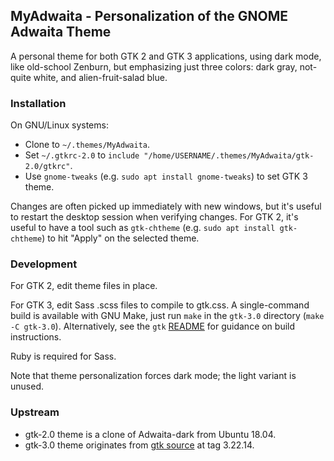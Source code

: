 ## MyAdwaita - Personalization of the GNOME Adwaita Theme

A personal theme for both GTK 2 and GTK 3 applications, using dark mode, like
old-school Zenburn, but emphasizing just three colors: dark gray, not-quite
white, and alien-fruit-salad blue.


### Installation

On GNU/Linux systems:

* Clone to `~/.themes/MyAdwaita`.
* Set `~/.gtkrc-2.0` to
  `include "/home/USERNAME/.themes/MyAdwaita/gtk-2.0/gtkrc"`.
* Use `gnome-tweaks` (e.g. `sudo apt install gnome-tweaks`) to set GTK 3 theme.

Changes are often picked up immediately with new windows, but it's useful to
restart the desktop session when verifying changes. For GTK 2, it's useful to
have a tool such as `gtk-chtheme` (e.g. `sudo apt install gtk-chtheme`) to hit
"Apply" on the selected theme.


### Development

For GTK 2, edit theme files in place.

For GTK 3, edit Sass .scss files to compile to gtk.css. A single-command build
is available with GNU Make, just run `make` in the `gtk-3.0` directory (`make
-C gtk-3.0`). Alternatively, see the `gtk` [README][README] for guidance on
build instructions.

Ruby is required for Sass.

Note that theme personalization forces dark mode; the light variant is unused.

[README]: https://gitlab.gnome.org/GNOME/gtk/-/tree/e0ad573/gtk/theme/Adwaita


### Upstream

* gtk-2.0 theme is a clone of Adwaita-dark from Ubuntu 18.04.
* gtk-3.0 theme originates from [gtk source][gtk] at tag 3.22.14.

[gtk]: https://gitlab.gnome.org/GNOME/gtk.git
